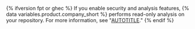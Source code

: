 {% ifversion fpt or ghec %}
If you enable security and analysis features, {% data variables.product.company_short %} performs read-only analysis on your repository. For more information, see "[AUTOTITLE](/get-started/privacy-on-github/about-githubs-use-of-your-data)."
{% endif %}
